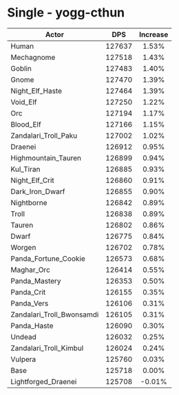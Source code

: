 # Single - yogg-cthun
| Actor | DPS | Increase |
|---|:---:|:---:|
|Human|127637|1.53%|
|Mechagnome|127518|1.43%|
|Goblin|127483|1.40%|
|Gnome|127470|1.39%|
|Night_Elf_Haste|127464|1.39%|
|Void_Elf|127250|1.22%|
|Orc|127194|1.17%|
|Blood_Elf|127166|1.15%|
|Zandalari_Troll_Paku|127002|1.02%|
|Draenei|126912|0.95%|
|Highmountain_Tauren|126899|0.94%|
|Kul_Tiran|126885|0.93%|
|Night_Elf_Crit|126860|0.91%|
|Dark_Iron_Dwarf|126855|0.90%|
|Nightborne|126842|0.89%|
|Troll|126838|0.89%|
|Tauren|126802|0.86%|
|Dwarf|126775|0.84%|
|Worgen|126702|0.78%|
|Panda_Fortune_Cookie|126573|0.68%|
|Maghar_Orc|126414|0.55%|
|Panda_Mastery|126353|0.50%|
|Panda_Crit|126155|0.35%|
|Panda_Vers|126106|0.31%|
|Zandalari_Troll_Bwonsamdi|126105|0.31%|
|Panda_Haste|126090|0.30%|
|Undead|126032|0.25%|
|Zandalari_Troll_Kimbul|126024|0.24%|
|Vulpera|125760|0.03%|
|Base|125718|0.00%|
|Lightforged_Draenei|125708|-0.01%|
